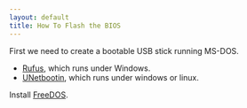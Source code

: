 ```yaml
---
layout: default
title: How To Flash the BIOS
---
```


First we need to create a bootable USB stick running MS-DOS.

-   [Rufus](http://rufus.akeo.ie/), which runs under Windows.
-   [UNetbootin](http://unetbootin.sourceforge.net/), which runs under windows or linux.

Install [FreeDOS](http://www.freedos.org/).
